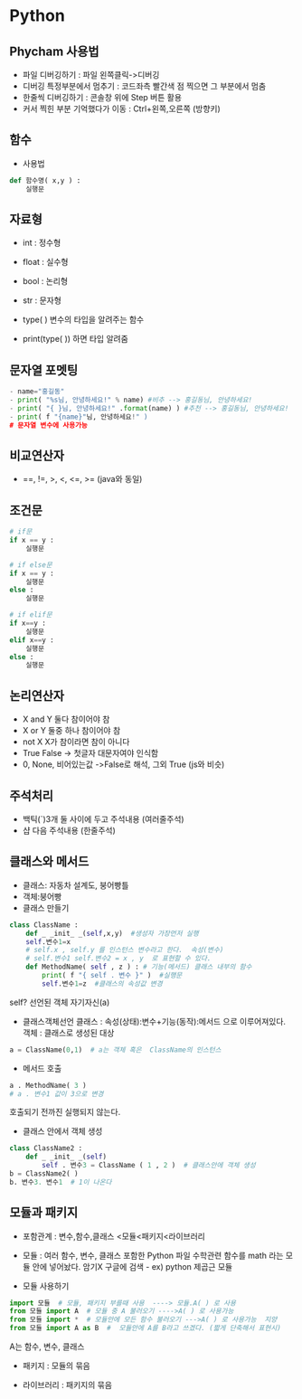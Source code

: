 # Python 

## Phycham 사용법

- 파일 디버깅하기  : 파일 왼쪽클릭->디버깅 
- 디버깅 특정부분에서 멈추기 : 코드좌측 빨간색 점 찍으면 그 부분에서 멈춤
- 한줄씩 디버깅하기 : 콘솔창 위에 Step 버튼 활용
- 커서 찍힌 부분 기억했다가 이동 : Ctrl+왼쪽,오른쪽 (방향키)

## 함수

- 사용법
```py
def 함수명( x,y ) : 
	실행문
```
## 자료형

- int : 정수형
- float : 실수형
- bool : 논리형
- str : 문자형

- type( ) 변수의 타입을 알려주는 함수
- print(type( )) 하면 타입 알려줌

## 문자열 포멧팅
```py
- name="홍길동"
- print( "%s님, 안녕하세요!" % name) #비추 --> 홍길동님, 안녕하세요!
- print( "{ }님, 안녕하세요!" .format(name) ) #추천 --> 홍길동님, 안녕하세요!
- print( f "{name}"님, 안녕하세요!" )
# 문자열 변수에 사용가능
```
## 비교연산자

- ==, !=, >, <, <=, >=  (java와 동일)

## 조건문
```py
# if문
if x == y :
	실행문

# if else문
if x == y :
	실행문
else :
	실행문

# if elif문
if x==y :
	실행문
elif x==y :
	실행문
else :
	실행문
```
## 논리연산자
- X and Y 둘다 참이어야 참
- X or Y 둘중 하나 참이어야 참 
- not X X가 참이라면 참이 아니다
- True False -> 첫글자 대문자여야 인식함 
- 0, None, 비어있는값 ->False로 해석, 그외 True (js와 비슷)

## 주석처리

- 백틱(`)3개 둘 사이에 두고 주석내용 (여러줄주석)
- 샵 다음 주석내용 (한줄주석)

## 클래스와 메서드

- 클래스: 자동차 설계도, 붕어빵틀
- 객체:붕어빵
- 클래스 만들기
```py
class ClassName :
	def _ _init_ _(self,x,y)  #생성자 가장먼저 실행
	self.변수1=x  
    # self.x , self.y 를 인스턴스 변수라고 한다.  속성(변수) 
    # self.변수1 self.변수2 = x , y  로 표현할 수 있다.
	def MethodName( self , z ) : # 기능(메서드) 클래스 내부의 함수
		print( f "{ self . 변수 }" )  #실행문
		self.변수1=z  #클래스의 속성값 변경
```
self? 선언된 객체 자기자신(a)

- 클래스객체선언
클래스 : 속성(상태):변수+기능(동작):메서드 으로 이루어져있다.
객체 : 클래스로 생성된 대상
```py
a = ClassName(0,1)  # a는 객체 혹은  ClassName의 인스턴스

```


- 메서드 호출
```py
a . MethodName( 3 )
# a . 변수1 값이 3으로 변경
```
호출되기 전까진 실행되지 않는다.


- 클래스 안에서 객체 생성
```py
class ClassName2 :
	def _ _init_ _(self)
		self . 변수3 = ClassName ( 1 , 2 )  # 클래스안에 객체 생성
b = ClassName2( )
b. 변수3. 변수1  # 1이 나온다
```

## 모듈과 패키지
- 포함관계 : 변수,함수,클래스 <모듈<패키지<라이브러리

- 모듈 : 여러 함수, 변수, 클래스 포함한 Python 파일
수학관련 함수를 math 라는 모듈 안에 넣어놨다. 암기X 구글에 검색 - ex) python 제곱근 모듈

- 모듈 사용하기   
```py
import 모듈  # 모듈, 패키지 부를때 사용  ----> 모듈.A( ) 로 사용
from 모듈 import A  # 모듈 중 A 불러오기 ---->A( ) 로 사용가능
from 모듈 import *  # 모듈안에 모든 함수 불러오기 --->A( ) 로 사용가능  지양
from 모듈 import A as B  #  모듈안에 A를 B라고 쓰겠다. (짧게 단축해서 표현시)
```
A는 함수, 변수, 클래스

- 패키지 : 모듈의 묶음

- 라이브러리 : 패키지의 묶음

